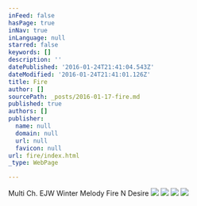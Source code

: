 ```yaml
---
inFeed: false
hasPage: true
inNav: true
inLanguage: null
starred: false
keywords: []
description: ''
datePublished: '2016-01-24T21:41:04.543Z'
dateModified: '2016-01-24T21:41:01.126Z'
title: Fire
author: []
sourcePath: _posts/2016-01-17-fire.md
published: true
authors: []
publisher:
  name: null
  domain: null
  url: null
  favicon: null
url: fire/index.html
_type: WebPage

---
```

Multi Ch. EJW Winter Melody Fire N Desire
![](https://the-grid-user-content.s3-us-west-2.amazonaws.com/d2fdd329-2afa-48fb-8d9a-46a46852a9f9.jpg)
![](https://the-grid-user-content.s3-us-west-2.amazonaws.com/9e36f555-b72f-434c-965a-5840950f17aa.jpg)
![](https://the-grid-user-content.s3-us-west-2.amazonaws.com/ef649fa9-dd06-4721-a8ed-0398db3f1782.jpg)
![](https://the-grid-user-content.s3-us-west-2.amazonaws.com/297b549f-018b-4e3e-a860-d2e2d33c53e3.jpg)
